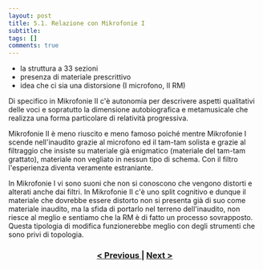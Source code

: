 ```yaml
---
layout: post
title: 5.1. Relazione con Mikrofonie I
subtitle:
tags: []
comments: true
---
```


- la struttura a 33 sezioni
- presenza di materiale prescrittivo
- idea che ci sia una distorsione (I microfono, II RM)

Di specifico in Mikrofonie II c'è autonomia per descrivere aspetti qualitativi delle voci e sopratutto
la dimensione autobiografica e metamusicale che realizza una forma particolare di relatività
progressiva.

Mikrofonie II è meno riuscito e meno famoso poiché mentre Mikrofonie I scende nell'inaudito grazie
al microfono ed il tam-tam solista e grazie al filtraggio che insiste su materiale già enigmatico
(materiale del tam-tam grattato), materiale non vegliato in nessun tipo di schema. Con il filtro
l'esperienza diventa veramente estraniante.

In Mikrofonie I vi sono suoni che non si conoscono che vengono distorti e alterati anche dai filtri. In
Mikrofonie II c'è uno split cognitivo e dunque il materiale che dovrebbe essere distorto non si
presenta già di suo come materiale inaudito, ma la sfida di portarlo nel terreno dell'inaudito, non
riesce al meglio e sentiamo che la RM è di fatto un processo sovrapposto. Questa tipologia di
modifica funzionerebbe meglio con degli strumenti che sono privi di topologia.

<h3 style="text-align:center">
<a href="https://velitch.github.io/velitch/2021-11-02-05_00_mikrofonie_ii/">< Previous </a>
|
<a href="https://velitch.github.io/velitch/2021-11-02-6_telemusik_e_hymnen/">Next ></a>
</h3>
